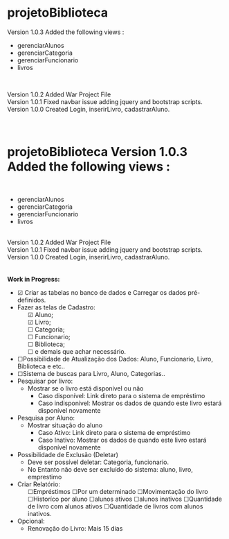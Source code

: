 # projetoBiblioteca

Version 1.0.3 Added the following views :<br>
<ul>
	<li>gerenciarAlunos</li>
	<li>gerenciarCategoria</li>
	<li>gerenciarFuncionario</li>
	<li>livros</li>
</ul><br>

Version 1.0.2 Added War Project File <br>
Version 1.0.1 Fixed navbar issue adding jquery and bootstrap scripts. <br>
Version 1.0.0 Created Login, inserirLivro, cadastrarAluno. <br>
<br><br>
# projetoBiblioteca Version 1.0.3 Added the following views :
<br>
<ul>
    <li>gerenciarAlunos</li>
    <li>gerenciarCategoria</li>
    <li>gerenciarFuncionario</li>
    <li>livros</li>
</ul>
<br> Version 1.0.2 Added War Project File
<br> Version 1.0.1 Fixed navbar issue adding jquery and bootstrap scripts.
<br> Version 1.0.0 Created Login, inserirLivro, cadastrarAluno.
<br>
<br>
<br>
<strong>Work in Progress:</strong>
<ul>
    <li>&#9745; Criar as tabelas no banco de dados e Carregar os dados pré-definidos.</li>
    <li>Fazer as telas de Cadastro:
        <ul>&#9745; Aluno;
            <br>&#9745; Livro;
            <br>&#9744; Categoria;
            <br>&#9744; Funcionario;
            <br>&#9744; Biblioteca;
            <br>&#9744; e demais que achar necessário.
        </ul>
    </li>
    <li>&#9744;Possibilidade de Atualização dos Dados: Aluno, Funcionario, Livro, Biblioteca e etc..</li>
    <li>&#9744;Sistema de buscas para Livro, Aluno, Categorias..</li>
    <li>Pesquisar por livro:
        <ul>
            <li>Mostrar se o livro está disponivel ou não
                <ul>
                    <li>Caso disponível: Link direto para o sistema de empréstimo</li>
                    <li>Caso indisponivel: Mostrar os dados de quando este livro estará disponível novamente</li>
                </ul>
            </li>
        </ul>
    </li>
    <li>Pesquisa por Aluno:
        <ul>
            <li>Mostrar situação do aluno
                <ul>
                    <li>Caso Ativo: Link direto para o sistema de empréstimo</li>
                    <li>Caso Inativo: Mostrar os dados de quando este livro estará disponível novamente</li>
                </ul>
            </li>
        </ul>
    </li>
    <li>Possibilidade de Exclusão (Deletar)
        <ul>
            <li>Deve ser possível deletar: Categoria, funcionario.</li>
            <li>No Entanto não deve ser excluído do sistema: aluno, livro, emprestimo</li>
        </ul>
    </li>
    <li>Criar Relatório:
        <ul>
            &#9744;Empréstimos
            &#9744;Por um determinado
            &#9744;Movimentação do livro
            &#9744;Historíco por aluno
            &#9744;alunos ativos
            &#9744;alunos inativos
            &#9744;Quantidade de livro com alunos ativos
            &#9744;Quantidade de livros com alunos inativos.
        </ul>
    </li>
    <li>Opcional:
        <ul>
            <li>Renovação do Livro: Mais 15 dias</li>
        </ul>
    </li>
</ul>
